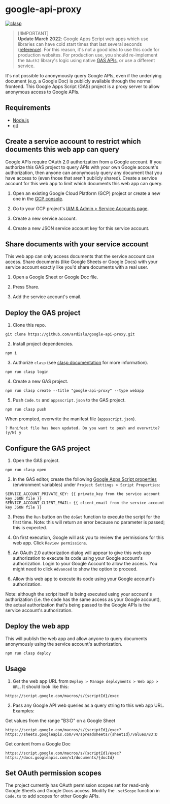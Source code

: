 # google-api-proxy

[![clasp](https://img.shields.io/badge/built%20with-clasp-4285f4.svg)](https://github.com/google/clasp)

> [!IMPORTANT]<br>
> **Update March 2022**: Google Apps Script web apps which use libraries can have cold start times that last several seconds ([reference](https://developers.google.com/apps-script/guides/libraries)). For this reason, it's not a good idea to use this code for production websites. For production use, you should re-implement the `OAuth2` library's logic using native [GAS APIs](https://developers.google.com/apps-script/reference/utilities/utilities), or use a different service.

It's not possible to anonymously query Google APIs, even if the underlying document (e.g. a Google Doc) is publicly available through the normal frontend. This Google Apps Script (GAS) project is a proxy server to allow anonymous access to Google APIs.

## Requirements
- [Node.js](https://nodejs.org/)
- [git](https://git-scm.com/)

## Create a service account to restrict which documents this web app can query

Google APIs require OAuth 2.0 authorization from a Google account. If you authorize this GAS project to query APIs with your own Google account's authorization, then anyone can anonymously query any document that you have access to (even those that aren't publicly shared). Create a service account for this web app to limit which documents this web app can query.

1. Open an existing Google Cloud Platform (GCP) project or create a new one in the [GCP console](https://console.cloud.google.com/).

2. Go to your GCP project's [IAM & Admin > Service Accounts page](https://console.cloud.google.com/iam-admin/serviceaccounts).

3. Create a new service account.

4. Create a new JSON service account key for this service account.

## Share documents with your service account

This web app can only access documents that the service account can access. Share documents (like Google Sheets or Google Docs) with your service account exactly like you'd share documents with a real user.

1. Open a Google Sheet or Google Doc file.

2. Press Share.

3. Add the service account's email.

## Deploy the GAS project

1. Clone this repo.
```
git clone https://github.com/ardislu/google-api-proxy.git
```

2. Install project dependencies.
```
npm i
```

3. Authorize `clasp` (see [clasp documentation](https://developers.google.com/apps-script/guides/clasp) for more information).
```
npm run clasp login
```

4. Create a new GAS project.
```
npm run clasp create --title "google-api-proxy" --type webapp
```

5. Push `Code.ts` and `appsscript.json` to the GAS project.
```
npm run clasp push
```
When prompted, overwrite the manifest file (`appsscript.json`).
```
? Manifest file has been updated. Do you want to push and overwrite? (y/N) y
```

## Configure the GAS project

1. Open the GAS project.
```
npm run clasp open
```

2. In the GAS editor, create the following [Google Apps Script properties](https://developers.google.com/apps-script/guides/properties) (environment variables) under `Project Settings > Script Properties`:
```
SERVICE_ACCOUNT_PRIVATE_KEY: {{ private_key from the service account key JSON file }}
SERVICE_ACCOUNT_CLIENT_EMAIL: {{ client_email from the service account key JSON file }}
```

3. Press the `Run` button on the `doGet` function to execute the script for the first time. Note: this will return an error because no parameter is passed; this is expected.

4. On first execution, Google will ask you to review the permissions for this web app. Click `Review permissions`. 

5. An OAuth 2.0 authorization dialog will appear to give this web app authorization to execute its code using your Google account's authorization. Login to your Google Account to allow the access. You might need to click `Advanced` to show the option to proceed.

6. Allow this web app to execute its code using your Google account's authorization.

Note: although the script itself is being executed using your account's authorization (i.e. the code has the same access as your Google account), the actual authorization that's being passed to the Google APIs is the service account's authorization.

## Deploy the web app

This will publish the web app and allow anyone to query documents anonymously using the service account's authorization.
```
npm run clasp deploy
```

## Usage

1. Get the web app URL from `Deploy > Manage deployments > Web app > URL`. It should look like this:
```
https://script.google.com/macros/s/{scriptId}/exec
```

2. Pass any Google API web queries as a query string to this web app URL. Examples:

Get values from the range "B3:D" on a Google Sheet 
```
https://script.google.com/macros/s/{scriptId}/exec?https://sheets.googleapis.com/v4/spreadsheets/{sheetId}/values/B3:D
```

Get content from a Google Doc
```
https://script.google.com/macros/s/{scriptId}/exec?https://docs.googleapis.com/v1/documents/{docId}
```

## Set OAuth permission scopes

The project currently has OAuth permission scopes set for read-only Google Sheets and Google Docs access. Modify the `.setScope` function in `Code.ts` to add scopes for other Google APIs.
